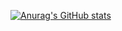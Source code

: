 [![Anurag's GitHub stats](https://github-readme-stats.vercel.app/api?username=RafaelAlmeid00)](https://github.com/anuraghazra/github-readme-stats&count_private=true&show_icons=true&theme=github_dark)
